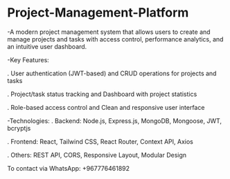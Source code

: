 # Project-Management-Platform
-A modern project management system that allows users to create and manage projects and tasks with access control, performance analytics, and an intuitive user dashboard.

-Key Features:

. User authentication (JWT-based) and CRUD operations for projects and tasks

. Project/task status tracking and Dashboard with project statistics

. Role-based access control and Clean and responsive user interface

-Technologies:
. Backend: Node.js, Express.js, MongoDB, Mongoose, JWT, bcryptjs

. Frontend: React, Tailwind CSS, React Router, Context API, Axios

. Others: REST API, CORS, Responsive Layout, Modular Design



To contact via WhatsApp: +967776461892
